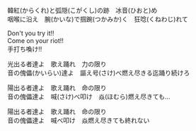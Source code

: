 韓紅(からくれ)と弧隠(こがくし)の跡　冰音(ひおと)め  
咽喉に沿え　腕(かいな)で掴踠(つかみか)く　狂唸(くねわじ)れて  

Don't you try it!!  
Come on your riot!!  
手打ち喚け!!

光出る者達よ　歌え踊れ　力の限り  
音の傀儡(かいらい)達よ　謳え号(さけ)べ燃え尽きる迄踊り続けろ  

陽出る者達よ　歌え踊れ　命の限り  
音の傀儡達よ　喊(さけ)べ叩け　焱(ほむら)燃え尽きても…  

陽出る者達よ　歌え踊れ　命の限り  
音の傀儡達よ　喊べ叩け　焱燃え尽きても終れない